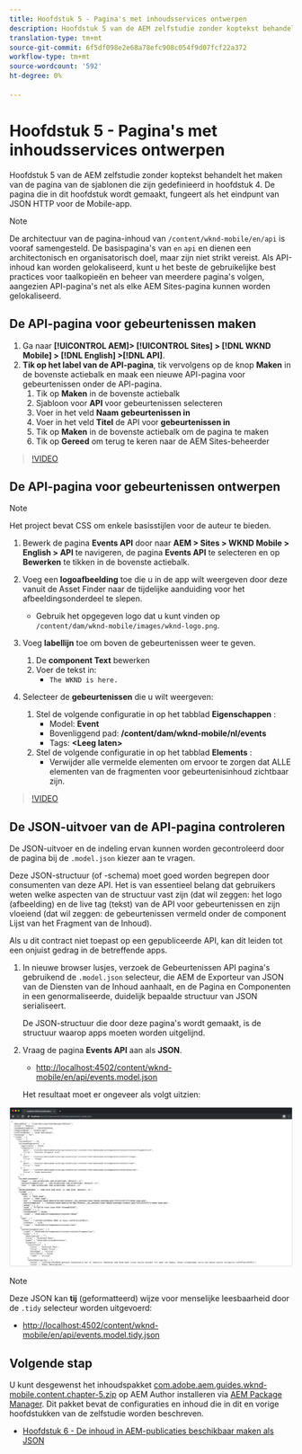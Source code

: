 ```yaml
---
title: Hoofdstuk 5 - Pagina's met inhoudsservices ontwerpen
description: Hoofdstuk 5 van de AEM zelfstudie zonder koptekst behandelt het maken van de pagina's van de sjablonen die zijn gedefinieerd in hoofdstuk 4. Deze pagina's fungeren als eindpunten voor JSON HTTP.
translation-type: tm+mt
source-git-commit: 6f5df098e2e68a78efc908c054f9d07fcf22a372
workflow-type: tm+mt
source-wordcount: '592'
ht-degree: 0%

---
```



# Hoofdstuk 5 - Pagina&#39;s met inhoudsservices ontwerpen

Hoofdstuk 5 van de AEM zelfstudie zonder koptekst behandelt het maken van de pagina van de sjablonen die zijn gedefinieerd in hoofdstuk 4. De pagina die in dit hoofdstuk wordt gemaakt, fungeert als het eindpunt van JSON HTTP voor de Mobile-app.

>[!NOTE]
>
> De architectuur van de pagina-inhoud van `/content/wknd-mobile/en/api` is vooraf samengesteld. De basispagina&#39;s van `en` `api` en dienen een architectonisch en organisatorisch doel, maar zijn niet strikt vereist. Als API-inhoud kan worden gelokaliseerd, kunt u het beste de gebruikelijke best practices voor taalkopieën en beheer van meerdere pagina&#39;s volgen, aangezien API-pagina&#39;s net als elke AEM Sites-pagina kunnen worden gelokaliseerd.

## De API-pagina voor gebeurtenissen maken

1. Ga naar **[!UICONTROL AEM]> [!UICONTROL Sites] > [!DNL WKND Mobile] > [!DNL English] >[!DNL API]**.
1. **Tik op het label van de API-pagina**, tik vervolgens op de knop **Maken** in de bovenste actiebalk en maak een nieuwe API-pagina voor gebeurtenissen onder de API-pagina.
   1. Tik op **Maken** in de bovenste actiebalk
   1. Sjabloon voor **API** voor gebeurtenissen selecteren
   1. Voer in het veld **Naam** **gebeurtenissen in**
   1. Voer in het veld **Titel** de API voor **gebeurtenissen in**
   1. Tik op **Maken** in de bovenste actiebalk om de pagina te maken
   1. Tik op **Gereed** om terug te keren naar de AEM Sites-beheerder

>[!VIDEO](https://video.tv.adobe.com/v/28340/?quality=12&learn=on)

## De API-pagina voor gebeurtenissen ontwerpen

>[!NOTE]
>
> Het project bevat CSS om enkele basisstijlen voor de auteur te bieden.

1. Bewerk de pagina **Events API** door naar **AEM > Sites > WKND Mobile > English > API** te navigeren, de pagina **Events API** te selecteren en op **Bewerken** te tikken in de bovenste actiebalk.
1. Voeg een **logoafbeelding** toe die u in de app wilt weergeven door deze vanuit de Asset Finder naar de tijdelijke aanduiding voor het afbeeldingsonderdeel te slepen.
   * Gebruik het opgegeven logo dat u kunt vinden op `/content/dam/wknd-mobile/images/wknd-logo.png`.

1. Voeg **labellijn** toe om boven de gebeurtenissen weer te geven.
   1. De **component Text** bewerken
   1. Voer de tekst in:
      * `The WKND is here.`

1. Selecteer de **gebeurtenissen** die u wilt weergeven:
   1. Stel de volgende configuratie in op het tabblad **Eigenschappen** :
      * Model: **Event**
      * Bovenliggend pad: **/content/dam/wknd-mobile/nl/events**
      * Tags: **&lt;Leeg laten>**
   1. Stel de volgende configuratie in op het tabblad **Elements** :
      * Verwijder alle vermelde elementen om ervoor te zorgen dat ALLE elementen van de fragmenten voor gebeurtenisinhoud zichtbaar zijn.

>[!VIDEO](https://video.tv.adobe.com/v/28339/?quality=12&learn=on)

## De JSON-uitvoer van de API-pagina controleren

De JSON-uitvoer en de indeling ervan kunnen worden gecontroleerd door de pagina bij de `.model.json` kiezer aan te vragen.

Deze JSON-structuur (of -schema) moet goed worden begrepen door consumenten van deze API. Het is van essentieel belang dat gebruikers weten welke aspecten van de structuur vast zijn (dat wil zeggen: het logo (afbeelding) en de live tag (tekst) van de API voor gebeurtenissen en zijn vloeiend (dat wil zeggen: de gebeurtenissen vermeld onder de component Lijst van het Fragment van de Inhoud).

Als u dit contract niet toepast op een gepubliceerde API, kan dit leiden tot een onjuist gedrag in de betreffende apps.

1. In nieuwe browser lusjes, verzoek de Gebeurtenissen API pagina&#39;s gebruikend de `.model.json` selecteur, die AEM de Exporteur van JSON van de Diensten van de Inhoud aanhaalt, en de Pagina en Componenten in een genormaliseerde, duidelijk bepaalde structuur van JSON serialiseert.

   De JSON-structuur die door deze pagina&#39;s wordt gemaakt, is de structuur waarop apps moeten worden uitgelijnd.

1. Vraag de pagina **Events API** aan als **JSON**.

   * [http://localhost:4502/content/wknd-mobile/en/api/events.model.json](http://localhost:4502/content/wknd-mobile/en/api/events.model.tidy.json)

   Het resultaat moet er ongeveer als volgt uitzien:

![AEM Content Services JSON-uitvoer](assets/chapter-5/json-output.png)

>[!NOTE]
>
> Deze JSON kan **tij** (geformatteerd) wijze voor menselijke leesbaarheid door de `.tidy` selecteur worden uitgevoerd:
> * [http://localhost:4502/content/wknd-mobile/en/api/events.model.tidy.json](http://localhost:4502/content/wknd-mobile/en/api/events.model.tidy.json)


## Volgende stap

U kunt desgewenst het inhoudspakket [com.adobe.aem.guides.wknd-mobile.content.chapter-5.zip](https://github.com/adobe/aem-guides-wknd-mobile/releases/latest) op AEM Author installeren via [AEM Package Manager](http://localhost:4502/crx/packmgr/index.jsp). Dit pakket bevat de configuraties en inhoud die in dit en vorige hoofdstukken van de zelfstudie worden beschreven.

* [Hoofdstuk 6 - De inhoud in AEM-publicaties beschikbaar maken als JSON](./chapter-6.md)
